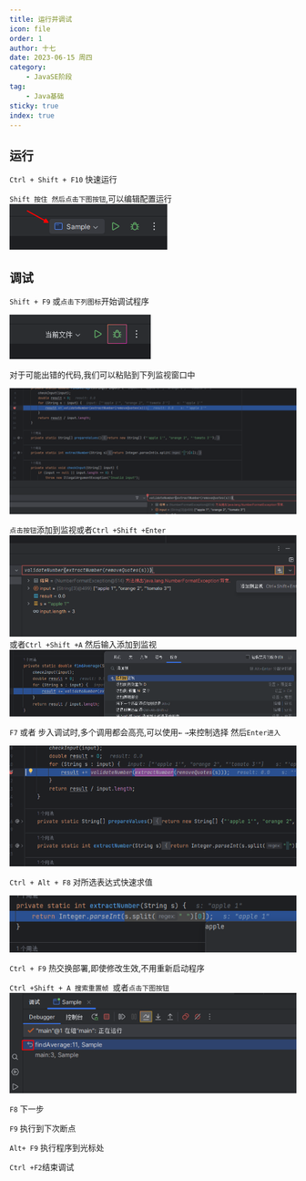 ```yaml
---
title: 运行并调试
icon: file
order: 1
author: 十七
date: 2023-06-15 周四
category:
	- JavaSE阶段
tag:
	- Java基础
sticky: true
index: true
---
```


## 运行

`Ctrl + Shift + F10` 快速运行

`Shift 按住 然后点击下图按钮`,可以编辑配置运行
![](./assets/image-20230421143944847.png)

## 调试

`Shift + F9` 或`点击下列图标`开始调试程序

![](./assets/image-20230421144221407.png)


对于可能出错的代码,我们可以粘贴到下列监视窗口中

![](./assets/image-20230421144442824.png)

`点击按钮`添加到监视或者`Ctrl +Shift +Enter`
![](./assets/image-20230421144532694.png)
或者`Ctrl +Shift +A` 然后输入添加到监视
![](./assets/image-20230421144645798.png)

`F7` 或者 步入调试时,多个调用都会高亮,可以使用`←` `→`来控制选择 然后`Enter进入`

![](./assets/image-20230421144757301.png)


`Ctrl + Alt + F8` 对所选表达式快速求值

![](./assets/image-20230421144937649.png)


`Ctrl + F9` 热交换部署,即使修改生效,不用重新启动程序


`Ctrl +Shift + A 搜索重置帧 `或者`点击下图按钮`
![](./assets/image-20230421145157094.png)

`F8` 下一步

`F9` 执行到下次断点

`Alt+ F9` 执行程序到光标处

`Ctrl +F2`结束调试